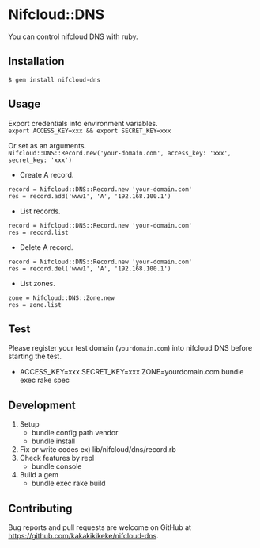 # Nifcloud::DNS

You can control nifcloud DNS with ruby.

## Installation

```
$ gem install nifcloud-dns
```

## Usage
Export credentials into environment variables.  
`export ACCESS_KEY=xxx && export SECRET_KEY=xxx`

Or set as an arguments.  
`Nifcloud::DNS::Record.new('your-domain.com', access_key: 'xxx', secret_key: 'xxx')`

* Create A record.

```
record = Nifcloud::DNS::Record.new 'your-domain.com'
res = record.add('www1', 'A', '192.168.100.1')
```

* List records.

```
record = Nifcloud::DNS::Record.new 'your-domain.com'
res = record.list
```

* Delete A record.

```
record = Nifcloud::DNS::Record.new 'your-domain.com'
res = record.del('www1', 'A', '192.168.100.1')
```

* List zones.

```
zone = Nifcloud::DNS::Zone.new
res = zone.list
```

## Test

Please register your test domain (`yourdomain.com`) into nifcloud DNS before starting the test.

* ACCESS_KEY=xxx SECRET_KEY=xxx ZONE=yourdomain.com bundle exec rake spec

## Development

1. Setup
    * bundle config path vendor
    * bundle install
2. Fix or write codes ex) lib/nifcloud/dns/record.rb
3. Check features by repl
    * bundle console
4. Build a gem
    * bundle exec rake build

## Contributing

Bug reports and pull requests are welcome on GitHub at https://github.com/kakakikikeke/nifcloud-dns.
